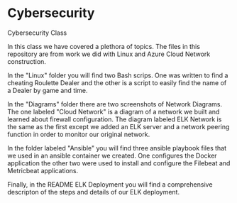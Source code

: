 # Cybersecurity
Cybersecurity Class


In this class we have covered a plethora of topics. The files in this repository are from work we did with Linux and Azure Cloud Network construction. 

In the "Linux" folder you will find two Bash scrips. One was written to find a cheating Roulette Dealer and the other is a script to easily find the name of a Dealer by game and time.

In the "Diagrams" folder there are two screenshots of Network Diagrams. The one labeled "Cloud Network" is a diagram of a network we built and learned about firewall configuration. The diagram labeled ELK Network is the same as the first except we added an ELK server and a network peering function in order to monitor our original network.

In the folder labeled "Ansible" you will find three ansible playbook files that we used in an ansible container we created. One configures the Docker application the other two were used to install and configure the Filebeat and Metricbeat applications.

Finally, in the README ELK Deployment you will find a comprehensive descripton of the steps and details of our ELK deployment.
